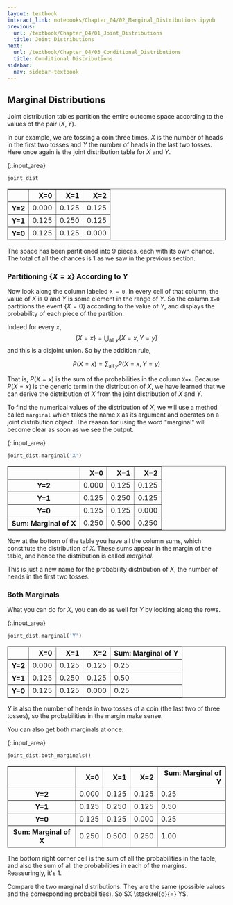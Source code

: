 ```yaml
---
layout: textbook
interact_link: notebooks/Chapter_04/02_Marginal_Distributions.ipynb
previous:
  url: /textbook/Chapter_04/01_Joint_Distributions
  title: Joint Distributions
next:
  url: /textbook/Chapter_04/03_Conditional_Distributions
  title: Conditional Distributions
sidebar:
  nav: sidebar-textbook
---
```


## Marginal Distributions ##

Joint distribution tables partition the entire outcome space according to the values of the pair $(X, Y)$.

In our example, we are tossing a coin three times. $X$ is the number of heads in the first two tosses and $Y$ the number of heads in the last two tosses. Here once again is the joint distribution table for $X$ and $Y$.


{:.input_area}
```python
joint_dist
```




<div markdown="0">
<div>
<style scoped>
    .dataframe tbody tr th:only-of-type {
        vertical-align: middle;
    }

    .dataframe tbody tr th {
        vertical-align: top;
    }

    .dataframe thead th {
        text-align: right;
    }
</style>
<table border="1" class="dataframe">
  <thead>
    <tr style="text-align: right;">
      <th></th>
      <th>X=0</th>
      <th>X=1</th>
      <th>X=2</th>
    </tr>
  </thead>
  <tbody>
    <tr>
      <th>Y=2</th>
      <td>0.000</td>
      <td>0.125</td>
      <td>0.125</td>
    </tr>
    <tr>
      <th>Y=1</th>
      <td>0.125</td>
      <td>0.250</td>
      <td>0.125</td>
    </tr>
    <tr>
      <th>Y=0</th>
      <td>0.125</td>
      <td>0.125</td>
      <td>0.000</td>
    </tr>
  </tbody>
</table>
</div>
</div>



The space has been partitioned into 9 pieces, each with its own chance. The total of all the chances is 1 as we saw in the previous section.

### Partitioning $\{X = x \}$ According to $Y$ ###
Now look along the column labeled `X = 0`. In every cell of that column, the value of $X$ is 0 and $Y$ is some element in the range of $Y$. So the column `X=0` partitions the event $\{X = 0\}$ according to the value of $Y$, and displays the probability of each piece of the partition.

Indeed for every $x$,
$$
\{X = x \} = \bigcup_{\text{all } y} \{X = x, Y = y\}
$$
and this is a disjoint union. So by the addition rule,

$$
P(X = x) = \sum_{\text{all } y} P(X = x, Y = y)
$$

That is, $P(X = x)$ is the sum of the probabilities in the column `X=x`. Because $P(X = x)$ is the generic term in the distribution of $X$, we have learned that we can derive the distribution of $X$ from the joint distribution of $X$ and $Y$.

To find the numerical values of the distribution of $X$, we will use a method called `marginal` which takes the name `X` as its argument and operates on a joint distribution object. The reason for using the word "marginal" will become clear as soon as we see the output.


{:.input_area}
```python
joint_dist.marginal('X')
```




<div markdown="0">
<div>
<style scoped>
    .dataframe tbody tr th:only-of-type {
        vertical-align: middle;
    }

    .dataframe tbody tr th {
        vertical-align: top;
    }

    .dataframe thead th {
        text-align: right;
    }
</style>
<table border="1" class="dataframe">
  <thead>
    <tr style="text-align: right;">
      <th></th>
      <th>X=0</th>
      <th>X=1</th>
      <th>X=2</th>
    </tr>
  </thead>
  <tbody>
    <tr>
      <th>Y=2</th>
      <td>0.000</td>
      <td>0.125</td>
      <td>0.125</td>
    </tr>
    <tr>
      <th>Y=1</th>
      <td>0.125</td>
      <td>0.250</td>
      <td>0.125</td>
    </tr>
    <tr>
      <th>Y=0</th>
      <td>0.125</td>
      <td>0.125</td>
      <td>0.000</td>
    </tr>
    <tr>
      <th>Sum: Marginal of X</th>
      <td>0.250</td>
      <td>0.500</td>
      <td>0.250</td>
    </tr>
  </tbody>
</table>
</div>
</div>



Now at the bottom of the table you have all the column sums, which constitute the distribution of $X$. These sums appear in the margin of the table, and hence the distribution is called *marginal*. 

This is just a new name for the probability distribution of $X$, the number of heads in the first two tosses. 

### Both Marginals ###
What you can do for $X$, you can do as well for $Y$ by looking along the rows.


{:.input_area}
```python
joint_dist.marginal('Y')
```




<div markdown="0">
<div>
<style scoped>
    .dataframe tbody tr th:only-of-type {
        vertical-align: middle;
    }

    .dataframe tbody tr th {
        vertical-align: top;
    }

    .dataframe thead th {
        text-align: right;
    }
</style>
<table border="1" class="dataframe">
  <thead>
    <tr style="text-align: right;">
      <th></th>
      <th>X=0</th>
      <th>X=1</th>
      <th>X=2</th>
      <th>Sum: Marginal of Y</th>
    </tr>
  </thead>
  <tbody>
    <tr>
      <th>Y=2</th>
      <td>0.000</td>
      <td>0.125</td>
      <td>0.125</td>
      <td>0.25</td>
    </tr>
    <tr>
      <th>Y=1</th>
      <td>0.125</td>
      <td>0.250</td>
      <td>0.125</td>
      <td>0.50</td>
    </tr>
    <tr>
      <th>Y=0</th>
      <td>0.125</td>
      <td>0.125</td>
      <td>0.000</td>
      <td>0.25</td>
    </tr>
  </tbody>
</table>
</div>
</div>



$Y$ is also the number of heads in two tosses of a coin (the last two of three tosses), so the probabilities in the margin make sense.

You can also get both marginals at once:


{:.input_area}
```python
joint_dist.both_marginals()
```




<div markdown="0">
<div>
<style scoped>
    .dataframe tbody tr th:only-of-type {
        vertical-align: middle;
    }

    .dataframe tbody tr th {
        vertical-align: top;
    }

    .dataframe thead th {
        text-align: right;
    }
</style>
<table border="1" class="dataframe">
  <thead>
    <tr style="text-align: right;">
      <th></th>
      <th>X=0</th>
      <th>X=1</th>
      <th>X=2</th>
      <th>Sum: Marginal of Y</th>
    </tr>
  </thead>
  <tbody>
    <tr>
      <th>Y=2</th>
      <td>0.000</td>
      <td>0.125</td>
      <td>0.125</td>
      <td>0.25</td>
    </tr>
    <tr>
      <th>Y=1</th>
      <td>0.125</td>
      <td>0.250</td>
      <td>0.125</td>
      <td>0.50</td>
    </tr>
    <tr>
      <th>Y=0</th>
      <td>0.125</td>
      <td>0.125</td>
      <td>0.000</td>
      <td>0.25</td>
    </tr>
    <tr>
      <th>Sum: Marginal of X</th>
      <td>0.250</td>
      <td>0.500</td>
      <td>0.250</td>
      <td>1.00</td>
    </tr>
  </tbody>
</table>
</div>
</div>



The bottom right corner cell is the sum of all the probabilities in the table, and also the sum of all the probabilities in each of the margins. Reassuringly, it's 1.

Compare the two marginal distributions. They are the same (possible values and the corresponding probabilities). So $X \stackrel{d}{=} Y$.
